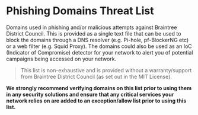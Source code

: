 # Phishing Domains Threat List

Domains used in phishing and/or malicious attempts against Braintree District Council. This is provided as a single text file that can be used to block the domains through a DNS resolver (e.g. Pi-hole, pf-BlockerNG etc) or a web filter (e.g. Squid Proxy). The domains could also be used as an IoC (Indicator of Compromise) detector for your network to alert you of potential campaigns being accessed on your network.

 >This list is non-exhaustive and is provided without a warranty/support from Braintree District Council (as set out in the MIT License).

**We strongly recommend verifying domains on this list prior to using them in any security solutions and ensure that any critical services your network relies on are added to an exception/allow list prior to using this list.**
